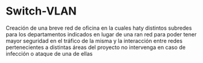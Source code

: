 # Switch-VLAN
Creación de una breve red de oficina en la cuales haty distintos subredes para los departamentos indicados en lugar de una ran red para poder tener mayor seguridad en el tráfico de la misma y la interacción entre redes pertenecientes a distintas áreas del proyecto no intervenga en caso de infección o ataque de una de ellas

